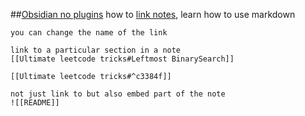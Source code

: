 
##[Obsidian no plugins](https://www.youtube.com/watch?v=5qRVquqRH0k&ab_channel=NicolevanderHoeven) 
	how to [link notes](https://www.youtube.com/watch?v=5qRVquqRH0k&ab_channel=NicolevanderHoeven), learn how to use markdown

	you can change the name of the link
	
	link to a particular section in a note
	[[Ultimate leetcode tricks#Leftmost BinarySearch]]
	
	[[Ultimate leetcode tricks#^c3384f]]
	
	not just link to but also embed part of the note
	![[README]]
